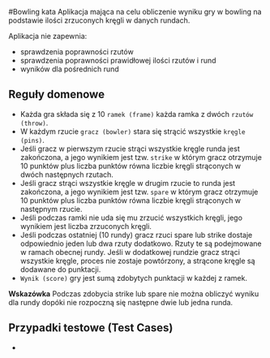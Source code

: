 #Bowling kata
Aplikacja mająca na celu obliczenie wyniku gry w bowling na podstawie ilości zrzuconych kręgli w danych rundach. 

Aplikacja nie zapewnia:

* sprawdzenia poprawności rzutów
* sprawdzenia poprawności prawidłowej ilości rzutów i rund
* wyników dla pośrednich rund

## Reguły domenowe
* Każda gra składa się z 10 `ramek (frame)` każda ramka z dwóch `rzutów (throw)`.
* W każdym rzucie `gracz (bowler)` stara się strącić wszystkie `kręgle (pins)`.
* Jeśli gracz w pierwszym rzucie strąci wszystkie kręgle runda jest zakończona, a jego wynikiem jest tzw. `strike` w którym gracz otrzymuje 10 punktów plus liczba punktów równa liczbie kręgli strąconych w dwóch następnych rzutach.
* Jeśli gracz strąci wszystkie kręgle w drugim rzucie to runda jest zakończona, a jego wynikiem jest tzw. `spare` w którym gracz otrzymuje 10 punktów plus liczba punktów równa liczbie kręgli strąconych w następnym rzucie.
* Jeśli podczas ramki nie uda się mu zrzucić wszystkich kręgli, jego wynikiem jest liczba zrzuconych kręgli.
* Jeśli podczas ostatniej (10 rundy) gracz rzuci spare lub strike dostaje  odpowiednio jeden lub dwa rzuty dodatkowo. Rzuty te są podejmowane w ramach obecnej rundy. 
Jeśli w dodatkowej rundzie gracz strąci wszystkie kręgle, proces nie zostaje powtórzony, a strącone kręgle są dodawane do punktacji.
* `Wynik (score)` gry jest sumą zdobytych punktacji w każdej z ramek.

**Wskazówka**
Podczas zdobycia strike lub spare nie można obliczyć wyniku dla rundy dopóki nie rozpoczną się następne dwie lub jedna runda.

## Przypadki testowe (Test Cases)
* 